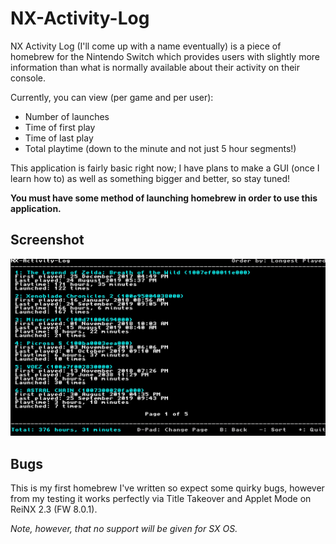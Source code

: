 # NX-Activity-Log

NX Activity Log (I'll come up with a name eventually) is a piece of homebrew for the Nintendo Switch which provides users with slightly more information than what is normally available about their activity on their console.

Currently, you can view (per game and per user):

* Number of launches
* Time of first play
* Time of last play
* Total playtime (down to the minute and not just 5 hour segments!)

This application is fairly basic right now; I have plans to make a GUI (once I learn how to) as well as something bigger and better, so stay tuned!

**You must have some method of launching homebrew in order to use this application.**

## Screenshot

![Screenshot](/img/screenshot.jpg)

## Bugs

This is my first homebrew I've written so expect some quirky bugs, however from my testing it works perfectly via Title Takeover and Applet Mode on ReiNX 2.3 (FW 8.0.1).

_Note, however, that no support will be given for SX OS._
